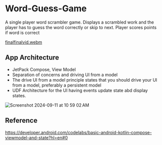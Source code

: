 Word-Guess-Game
=================================

A single player word scrambler game. Displays a scrambled work and the player has to guess the word correctly or skip to next.
Player scores points if word is correct

[finalfinalvid.webm](https://github.com/user-attachments/assets/9c4687c5-0ba9-4fa7-95f3-be5635f9466c)


App Architecture 
--------------
* JetPack Compose, View Model 
* Separation of concerns and driving UI from a model
* The drive UI from a model principle states that you should drive your UI from a model, preferably a persistent model
* UDF Architecture for the UI having events update state abd display states. 

![Screenshot 2024-09-11 at 10 59 02 AM](https://github.com/user-attachments/assets/f89f2537-9963-4cd5-bc15-b5057bcc65cd)


Reference
---------------
https://developer.android.com/codelabs/basic-android-kotlin-compose-viewmodel-and-state?hl=en#0
